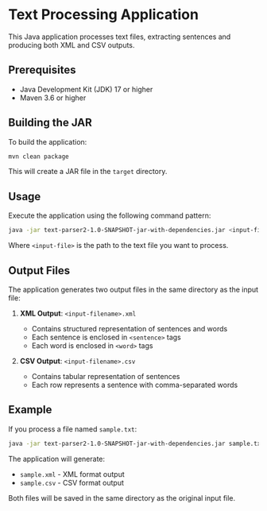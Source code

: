 # Text Processing Application

This Java application processes text files, extracting sentences and producing both XML and CSV outputs.

## Prerequisites

- Java Development Kit (JDK) 17 or higher
- Maven 3.6 or higher

## Building the JAR

To build the application:

```bash
mvn clean package
```

This will create a JAR file in the `target` directory.

## Usage

Execute the application using the following command pattern:

```bash
java -jar text-parser2-1.0-SNAPSHOT-jar-with-dependencies.jar <input-file>
```

Where `<input-file>` is the path to the text file you want to process.

## Output Files

The application generates two output files in the same directory as the input file:

1. **XML Output**: `<input-filename>.xml`
    - Contains structured representation of sentences and words
    - Each sentence is enclosed in `<sentence>` tags
    - Each word is enclosed in `<word>` tags

2. **CSV Output**: `<input-filename>.csv`
    - Contains tabular representation of sentences
    - Each row represents a sentence with comma-separated words

## Example

If you process a file named `sample.txt`:

```bash
java -jar text-parser2-1.0-SNAPSHOT-jar-with-dependencies.jar sample.txt
```

The application will generate:
- `sample.xml` - XML format output
- `sample.csv` - CSV format output

Both files will be saved in the same directory as the original input file.